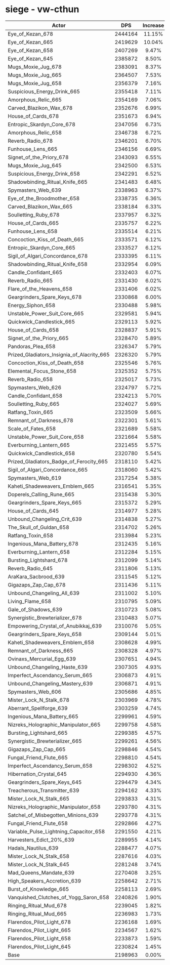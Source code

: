 # siege - vw-cthun
| Actor | DPS | Increase |
|---|:---:|:---:|
|Eye_of_Kezan_678|2444164|11.15%|
|Eye_of_Kezan_665|2419629|10.04%|
|Eye_of_Kezan_658|2407269|9.47%|
|Eye_of_Kezan_645|2385872|8.50%|
|Mugs_Moxie_Jug_678|2383091|8.37%|
|Mugs_Moxie_Jug_665|2364507|7.53%|
|Mugs_Moxie_Jug_658|2356379|7.16%|
|Suspicious_Energy_Drink_665|2355418|7.11%|
|Amorphous_Relic_665|2354169|7.06%|
|Carved_Blazikon_Wax_678|2352676|6.99%|
|House_of_Cards_678|2351673|6.94%|
|Entropic_Skardyn_Core_678|2347056|6.73%|
|Amorphous_Relic_658|2346738|6.72%|
|Reverb_Radio_678|2346201|6.70%|
|Funhouse_Lens_665|2346156|6.69%|
|Signet_of_the_Priory_678|2343093|6.55%|
|Mugs_Moxie_Jug_645|2342500|6.53%|
|Suspicious_Energy_Drink_658|2342291|6.52%|
|Shadowbinding_Ritual_Knife_665|2341483|6.48%|
|Spymasters_Web_639|2338963|6.37%|
|Eye_of_the_Broodmother_658|2338735|6.36%|
|Carved_Blazikon_Wax_665|2338184|6.33%|
|Soulletting_Ruby_678|2337957|6.32%|
|House_of_Cards_665|2335757|6.22%|
|Funhouse_Lens_658|2335514|6.21%|
|Concoction_Kiss_of_Death_665|2333571|6.12%|
|Entropic_Skardyn_Core_665|2333527|6.12%|
|Sigil_of_Algari_Concordance_678|2333395|6.11%|
|Shadowbinding_Ritual_Knife_658|2332954|6.09%|
|Candle_Confidant_665|2332403|6.07%|
|Reverb_Radio_665|2331430|6.02%|
|Flare_of_the_Heavens_658|2331406|6.02%|
|Geargrinders_Spare_Keys_678|2330868|6.00%|
|Energy_Siphon_658|2330488|5.98%|
|Unstable_Power_Suit_Core_665|2329581|5.94%|
|Quickwick_Candlestick_665|2329113|5.92%|
|House_of_Cards_658|2328837|5.91%|
|Signet_of_the_Priory_665|2328470|5.89%|
|Pandoras_Plea_658|2326347|5.79%|
|Prized_Gladiators_Insignia_of_Alacrity_665|2326320|5.79%|
|Concoction_Kiss_of_Death_658|2325546|5.76%|
|Elemental_Focus_Stone_658|2325352|5.75%|
|Reverb_Radio_658|2325017|5.73%|
|Spymasters_Web_626|2324797|5.72%|
|Candle_Confidant_658|2324213|5.70%|
|Soulletting_Ruby_665|2324027|5.69%|
|Ratfang_Toxin_665|2323509|5.66%|
|Remnant_of_Darkness_678|2322301|5.61%|
|Scale_of_Fates_658|2321689|5.58%|
|Unstable_Power_Suit_Core_658|2321664|5.58%|
|Everburning_Lantern_665|2321455|5.57%|
|Quickwick_Candlestick_658|2320780|5.54%|
|Prized_Gladiators_Badge_of_Ferocity_665|2318110|5.42%|
|Sigil_of_Algari_Concordance_665|2318060|5.42%|
|Spymasters_Web_619|2317254|5.38%|
|Kaheti_Shadeweavers_Emblem_665|2316541|5.35%|
|Doperels_Calling_Rune_665|2315438|5.30%|
|Geargrinders_Spare_Keys_665|2315372|5.29%|
|House_of_Cards_645|2314977|5.28%|
|Unbound_Changeling_Crit_639|2314838|5.27%|
|The_Skull_of_Guldan_658|2314702|5.26%|
|Ratfang_Toxin_658|2313984|5.23%|
|Ingenious_Mana_Battery_678|2312435|5.16%|
|Everburning_Lantern_658|2312284|5.15%|
|Bursting_Lightshard_678|2312099|5.14%|
|Reverb_Radio_645|2311806|5.13%|
|AraKara_Sacbrood_639|2311545|5.12%|
|Gigazaps_Zap_Cap_678|2311436|5.11%|
|Unbound_Changeling_All_639|2311002|5.10%|
|Living_Flame_658|2310795|5.09%|
|Gale_of_Shadows_639|2310723|5.08%|
|Synergistic_Brewterializer_678|2310483|5.07%|
|Empowering_Crystal_of_Anubikkaj_639|2310076|5.05%|
|Geargrinders_Spare_Keys_658|2309144|5.01%|
|Kaheti_Shadeweavers_Emblem_658|2308628|4.99%|
|Remnant_of_Darkness_665|2308328|4.97%|
|Ovinaxs_Mercurial_Egg_639|2307651|4.94%|
|Unbound_Changeling_Haste_639|2307305|4.93%|
|Imperfect_Ascendancy_Serum_665|2306873|4.91%|
|Unbound_Changeling_Mastery_639|2306871|4.91%|
|Spymasters_Web_606|2305686|4.85%|
|Mister_Lock_N_Stalk_678|2303969|4.78%|
|Aberrant_Spellforge_639|2303259|4.74%|
|Ingenious_Mana_Battery_665|2299961|4.59%|
|Nizreks_Holographic_Manipulator_665|2299758|4.58%|
|Bursting_Lightshard_665|2299385|4.57%|
|Synergistic_Brewterializer_665|2299261|4.56%|
|Gigazaps_Zap_Cap_665|2298846|4.54%|
|Fungal_Friend_Flute_665|2298810|4.54%|
|Imperfect_Ascendancy_Serum_658|2298302|4.52%|
|Hibernation_Crystal_645|2294930|4.36%|
|Geargrinders_Spare_Keys_645|2294479|4.34%|
|Treacherous_Transmitter_639|2294162|4.33%|
|Mister_Lock_N_Stalk_665|2293833|4.31%|
|Nizreks_Holographic_Manipulator_658|2293780|4.31%|
|Satchel_of_Misbegotten_Minions_639|2293778|4.31%|
|Fungal_Friend_Flute_658|2292866|4.27%|
|Variable_Pulse_Lightning_Capacitor_658|2291550|4.21%|
|Harvesters_Edict_20%_639|2289955|4.14%|
|Hadals_Nautilus_639|2288477|4.07%|
|Mister_Lock_N_Stalk_658|2287616|4.03%|
|Mister_Lock_N_Stalk_645|2281248|3.74%|
|Mad_Queens_Mandate_639|2270408|3.25%|
|High_Speakers_Accretion_639|2258642|2.71%|
|Burst_of_Knowledge_665|2258113|2.69%|
|Vanquished_Clutches_of_Yogg_Saron_658|2240826|1.90%|
|Ringing_Ritual_Mud_678|2239045|1.82%|
|Ringing_Ritual_Mud_665|2236983|1.73%|
|Flarendos_Pilot_Light_678|2236168|1.69%|
|Flarendos_Pilot_Light_665|2234567|1.62%|
|Flarendos_Pilot_Light_658|2233873|1.59%|
|Flarendos_Pilot_Light_645|2230824|1.45%|
|Base|2198963|0.00%|
